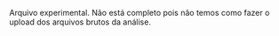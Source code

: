 Arquivo experimental. Não está completo pois não temos como fazer o upload dos arquivos brutos da análise. 
